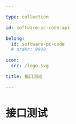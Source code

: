 ```yaml
---

type: collection

id: software-pc-code-api

belong:
  id: software-pc-code
  # order: 9999

icon:
  src: /logo.svg

title: 接口测试

---
```


# 接口测试

<ShowBreadcrumb />

<ShowResources />
